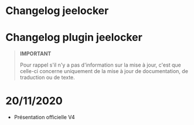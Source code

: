 # Changelog jeelocker

# Changelog plugin jeelocker

>**IMPORTANT**
>
>Pour rappel s'il n'y a pas d'information sur la mise à jour, c'est que celle-ci concerne uniquement de la mise à jour de documentation, de traduction ou de texte.

# 20/11/2020

- Présentation officielle V4
